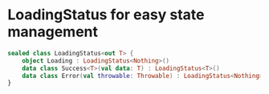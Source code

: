 # LoadingStatus for easy state management
```kotlin
sealed class LoadingStatus<out T> {
    object Loading : LoadingStatus<Nothing>()
    data class Success<T>(val data: T) : LoadingStatus<T>()
    data class Error(val throwable: Throwable) : LoadingStatus<Nothing>()
}
```
